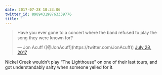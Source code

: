 ```yaml
---
date: 2017-07-28 10:33:06
twitter_id: 890943198763339776
title: ''
---
```


<blockquote class="twitter-tweet"><p lang="en" dir="ltr">Have you ever gone to a concert where the band refused to play the song they were known for?</p>&mdash; Jon Acuff ([@JonAcuff](https://twitter.com/JonAcuff)) <a href="https://twitter.com/JonAcuff/status/890930137830764545?ref_src=twsrc%5Etfw">July 28, 2017</a></blockquote>
<script async src="https://platform.twitter.com/widgets.js" charset="utf-8"></script>

Nickel Creek wouldn’t play “The Lighthouse” on one of their last tours, and got understandably salty when someone yelled for it.
